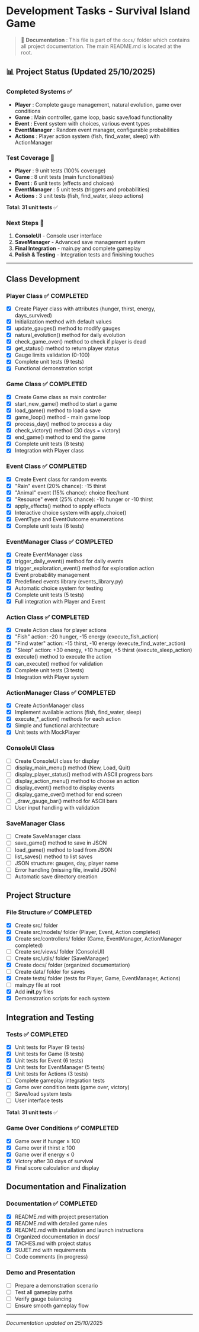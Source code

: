 # Development Tasks - Survival Island Game

> 📁 **Documentation** : This file is part of the `docs/` folder which contains all project documentation. The main README.md is located at the root.

## 📊 Project Status (Updated 25/10/2025)

### Completed Systems ✅

- **Player** : Complete gauge management, natural evolution, game over conditions
- **Game** : Main controller, game loop, basic save/load functionality
- **Event** : Event system with choices, various event types
- **EventManager** : Random event manager, configurable probabilities
- **Actions** : Player action system (fish, find_water, sleep) with ActionManager

### Test Coverage 🧪

- **Player** : 9 unit tests (100% coverage)
- **Game** : 8 unit tests (main functionalities)
- **Event** : 6 unit tests (effects and choices)
- **EventManager** : 5 unit tests (triggers and probabilities)
- **Actions** : 3 unit tests (fish, find_water, sleep actions)

**Total: 31 unit tests** ✅

### Next Steps 🎯

1. **ConsoleUI** - Console user interface
2. **SaveManager** - Advanced save management system
3. **Final Integration** - main.py and complete gameplay
4. **Polish & Testing** - Integration tests and finishing touches

---

## Class Development

### Player Class ✅ COMPLETED

- [x] Create Player class with attributes (hunger, thirst, energy, days_survived)
- [x] Initialization method with default values
- [x] update_gauges() method to modify gauges
- [x] natural_evolution() method for daily evolution
- [x] check_game_over() method to check if player is dead
- [x] get_status() method to return player status
- [x] Gauge limits validation (0-100)
- [x] Complete unit tests (9 tests)
- [x] Functional demonstration script

### Game Class ✅ COMPLETED

- [x] Create Game class as main controller
- [x] start_new_game() method to start a game
- [x] load_game() method to load a save
- [x] game_loop() method - main game loop
- [x] process_day() method to process a day
- [x] check_victory() method (30 days = victory)
- [x] end_game() method to end the game
- [x] Complete unit tests (8 tests)
- [x] Integration with Player class

### Event Class ✅ COMPLETED

- [x] Create Event class for random events
- [x] "Rain" event (20% chance): -15 thirst
- [x] "Animal" event (15% chance): choice flee/hunt
- [x] "Resource" event (25% chance): -10 hunger or -10 thirst
- [x] apply_effects() method to apply effects
- [x] Interactive choice system with apply_choice()
- [x] EventType and EventOutcome enumerations
- [x] Complete unit tests (6 tests)

### EventManager Class ✅ COMPLETED

- [x] Create EventManager class
- [x] trigger_daily_event() method for daily events
- [x] trigger_exploration_event() method for exploration action
- [x] Event probability management
- [x] Predefined events library (events_library.py)
- [x] Automatic choice system for testing
- [x] Complete unit tests (5 tests)
- [x] Full integration with Player and Event

### Action Class ✅ COMPLETED

- [x] Create Action class for player actions
- [x] "Fish" action: -20 hunger, -15 energy (execute_fish_action)
- [x] "Find water" action: -15 thirst, -10 energy (execute_find_water_action)
- [x] "Sleep" action: +30 energy, +10 hunger, +5 thirst (execute_sleep_action)
- [x] execute() method to execute the action
- [x] can_execute() method for validation
- [x] Complete unit tests (3 tests)
- [x] Integration with Player system

### ActionManager Class ✅ COMPLETED

- [x] Create ActionManager class
- [x] Implement available actions (fish, find_water, sleep)
- [x] execute_*_action() methods for each action
- [x] Simple and functional architecture
- [x] Unit tests with MockPlayer

### ConsoleUI Class

- [ ] Create ConsoleUI class for display
- [ ] display_main_menu() method (New, Load, Quit)
- [ ] display_player_status() method with ASCII progress bars
- [ ] display_action_menu() method to choose an action
- [ ] display_event() method to display events
- [ ] display_game_over() method for end screen
- [ ] _draw_gauge_bar() method for ASCII bars
- [ ] User input handling with validation

### SaveManager Class

- [ ] Create SaveManager class
- [ ] save_game() method to save in JSON
- [ ] load_game() method to load from JSON
- [ ] list_saves() method to list saves
- [ ] JSON structure: gauges, day, player name
- [ ] Error handling (missing file, invalid JSON)
- [ ] Automatic save directory creation

## Project Structure

### File Structure ✅ COMPLETED

- [x] Create src/ folder
- [x] Create src/models/ folder (Player, Event, Action completed)
- [x] Create src/controllers/ folder (Game, EventManager, ActionManager completed)
- [ ] Create src/views/ folder (ConsoleUI)
- [ ] Create src/utils/ folder (SaveManager)
- [x] Create docs/ folder (organized documentation)
- [ ] Create data/ folder for saves
- [x] Create tests/ folder (tests for Player, Game, EventManager, Actions)
- [ ] main.py file at root
- [x] Add **init**.py files
- [x] Demonstration scripts for each system

## Integration and Testing

### Tests ✅ COMPLETED

- [x] Unit tests for Player (9 tests)
- [x] Unit tests for Game (8 tests)
- [x] Unit tests for Event (6 tests)
- [x] Unit tests for EventManager (5 tests)
- [x] Unit tests for Actions (3 tests)
- [ ] Complete gameplay integration tests
- [x] Game over condition tests (game over, victory)
- [ ] Save/load system tests
- [ ] User interface tests

**Total: 31 unit tests** ✅

### Game Over Conditions ✅ COMPLETED

- [x] Game over if hunger ≥ 100
- [x] Game over if thirst ≥ 100
- [x] Game over if energy ≤ 0
- [x] Victory after 30 days of survival
- [x] Final score calculation and display

## Documentation and Finalization

### Documentation ✅ COMPLETED

- [x] README.md with project presentation
- [x] README.md with detailed game rules
- [x] README.md with installation and launch instructions
- [x] Organized documentation in docs/
- [x] TACHES.md with project status
- [x] SUJET.md with requirements
- [ ] Code comments (in progress)

### Demo and Presentation

- [ ] Prepare a demonstration scenario
- [ ] Test all gameplay paths
- [ ] Verify gauge balancing
- [ ] Ensure smooth gameplay flow

---

*Documentation updated on 25/10/2025*
